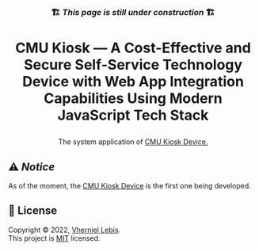### <p align="center">🏗 _*This page is still under construction*_ 🏗</p>

<!-- TODO: Large logo -->

# <p align="center">CMU Kiosk — A Cost-Effective and Secure Self-Service Technology Device with Web App Integration Capabilities Using Modern JavaScript Tech Stack</p>

<p align="center">The system application of <a href="https://github.com/Vherniel/cmu-kiosk-device">CMU Kiosk Device.</a></p>

## ⚠ _Notice_

As of the moment, the [CMU Kiosk Device](https://github.com/Vherniel/cmu-kiosk-device) is the first one being developed.

<!-- TODO: Large logo -->

## 📝 License

Copyright © 2022, [Vherniel Lebis](https://vherniellebis.tech). <br>This project is [MIT](https://github.com/Vherniel/cmu-kiosk-app/LICENSE) licensed.
